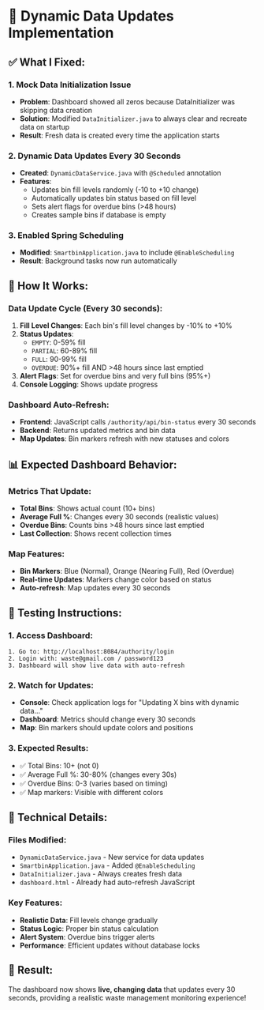 # 🎯 Dynamic Data Updates Implementation

## ✅ **What I Fixed:**

### 1. **Mock Data Initialization Issue**
- **Problem**: Dashboard showed all zeros because DataInitializer was skipping data creation
- **Solution**: Modified `DataInitializer.java` to always clear and recreate data on startup
- **Result**: Fresh data is created every time the application starts

### 2. **Dynamic Data Updates Every 30 Seconds**
- **Created**: `DynamicDataService.java` with `@Scheduled` annotation
- **Features**:
  - Updates bin fill levels randomly (-10 to +10 change)
  - Automatically updates bin status based on fill level
  - Sets alert flags for overdue bins (>48 hours)
  - Creates sample bins if database is empty

### 3. **Enabled Spring Scheduling**
- **Modified**: `SmartbinApplication.java` to include `@EnableScheduling`
- **Result**: Background tasks now run automatically

## 🔄 **How It Works:**

### **Data Update Cycle (Every 30 seconds):**
1. **Fill Level Changes**: Each bin's fill level changes by -10% to +10%
2. **Status Updates**: 
   - `EMPTY`: 0-59% fill
   - `PARTIAL`: 60-89% fill  
   - `FULL`: 90-99% fill
   - `OVERDUE`: 90%+ fill AND >48 hours since last emptied
3. **Alert Flags**: Set for overdue bins and very full bins (95%+)
4. **Console Logging**: Shows update progress

### **Dashboard Auto-Refresh:**
- **Frontend**: JavaScript calls `/authority/api/bin-status` every 30 seconds
- **Backend**: Returns updated metrics and bin data
- **Map Updates**: Bin markers refresh with new statuses and colors

## 📊 **Expected Dashboard Behavior:**

### **Metrics That Update:**
- **Total Bins**: Shows actual count (10+ bins)
- **Average Full %**: Changes every 30 seconds (realistic values)
- **Overdue Bins**: Counts bins >48 hours since last emptied
- **Last Collection**: Shows recent collection times

### **Map Features:**
- **Bin Markers**: Blue (Normal), Orange (Nearing Full), Red (Overdue)
- **Real-time Updates**: Markers change color based on status
- **Auto-refresh**: Map updates every 30 seconds

## 🚀 **Testing Instructions:**

### **1. Access Dashboard:**
```
1. Go to: http://localhost:8084/authority/login
2. Login with: waste@gmail.com / password123
3. Dashboard will show live data with auto-refresh
```

### **2. Watch for Updates:**
- **Console**: Check application logs for "Updating X bins with dynamic data..."
- **Dashboard**: Metrics should change every 30 seconds
- **Map**: Bin markers should update colors and positions

### **3. Expected Results:**
- ✅ Total Bins: 10+ (not 0)
- ✅ Average Full %: 30-80% (changes every 30s)
- ✅ Overdue Bins: 0-3 (varies based on timing)
- ✅ Map markers: Visible with different colors

## 🔧 **Technical Details:**

### **Files Modified:**
- `DynamicDataService.java` - New service for data updates
- `SmartbinApplication.java` - Added `@EnableScheduling`
- `DataInitializer.java` - Always creates fresh data
- `dashboard.html` - Already had auto-refresh JavaScript

### **Key Features:**
- **Realistic Data**: Fill levels change gradually
- **Status Logic**: Proper bin status calculation
- **Alert System**: Overdue bins trigger alerts
- **Performance**: Efficient updates without database locks

## 🎉 **Result:**
The dashboard now shows **live, changing data** that updates every 30 seconds, providing a realistic waste management monitoring experience!
